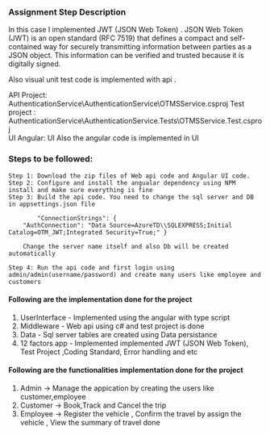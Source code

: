 
### Assignment Step Description

In this case I implemented JWT (JSON Web Token) . JSON Web Token (JWT) is an open standard (RFC 7519) that 
defines a compact and self-contained way for securely transmitting information between parties as a JSON object. This information can be verified and trusted because it is digitally signed.

Also visual unit test code is implemented with api .

API Project:   AuthenticationService\AuthenticationService\OTMSService.csproj
Test project : AuthenticationService\AuthenticationService.Tests\OTMSService.Test.csproj    
UI Angular:   UI
Also the angular code is implemented in UI

### Steps to be followed:

    Step 1: Download the zip files of Web api code and Angular UI code.
    Step 2: Configure and install the angualar dependency using NPM install and make sure everything is fine
    Step 3: Build the api code. You need to change the sql server and DB in appsettings.json file

            "ConnectionStrings": {
        "AuthConnection": "Data Source=AzureTD\\SQLEXPRESS;Initial Catalog=OTM_JWT;Integrated Security=True;" } 

        Change the server name itself and also Db will be created automatically

    Step 4: Run the api code and first login using admin/admin(username/password) and create many users like employee and customers
    
	
#### Following are the implementation done for the project

1. UserInterface   - Implemented using the angular with type script
2. Middleware      - Web api using c# and test project is done  
3. Data            - Sql server tables are created using Data persistance 
4. 12 factors app  - Implemented implemented JWT (JSON Web Token), Test Project ,Coding Standard, Error handling and etc


#### Following are the functionalities implementation done for the project 

1.  Admin -> Manage the appication by creating the users like customer,employee
2.  Customer -> Book,Track and Cancel the trip
3.  Employee -> Register the vehicle , Confirm the travel by assign the vehicle , View the summary of travel done

